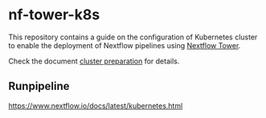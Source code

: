 # nf-tower-k8s

This repository contains a guide on the configuration of 
Kubernetes cluster to enable the deployment of Nextflow pipelines 
using [Nextflow Tower](https://tower.nf). 

Check the document [cluster preparation](cluster-preparation.md) for details.

## Runpipeline
https://www.nextflow.io/docs/latest/kubernetes.html

